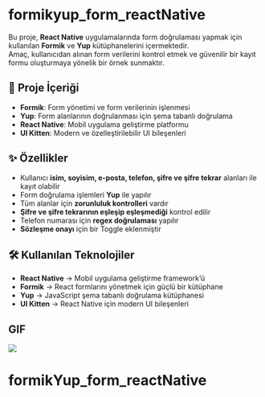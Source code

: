 # formikyup_form_reactNative

Bu proje, **React Native** uygulamalarında form doğrulaması yapmak için kullanılan **Formik** ve **Yup** kütüphanelerini içermektedir.  
Amaç, kullanıcıdan alınan form verilerini kontrol etmek ve güvenilir bir kayıt formu oluşturmaya yönelik bir örnek sunmaktır.

## 📌 Proje İçeriği

- **Formik**: Form yönetimi ve form verilerinin işlenmesi
- **Yup**: Form alanlarının doğrulanması için şema tabanlı doğrulama
- **React Native**: Mobil uygulama geliştirme platformu
- **UI Kitten**: Modern ve özelleştirilebilir UI bileşenleri

## ✨ Özellikler

- Kullanıcı **isim, soyisim, e-posta, telefon, şifre ve şifre tekrar** alanları ile kayıt olabilir
- Form doğrulama işlemleri **Yup** ile yapılır
- Tüm alanlar için **zorunluluk kontrolleri** vardır
- **Şifre ve şifre tekrarının eşleşip eşleşmediği** kontrol edilir
- Telefon numarası için **regex doğrulaması** yapılır
- **Sözleşme onayı** için bir Toggle eklenmiştir

## 🛠 Kullanılan Teknolojiler

- **React Native** → Mobil uygulama geliştirme framework’ü
- **Formik** → React formlarını yönetmek için güçlü bir kütüphane
- **Yup** → JavaScript şema tabanlı doğrulama kütüphanesi
- **UI Kitten** → React Native için modern UI bileşenleri

## GIF

![](src/assets/ekran.gif)
# formikYup_form_reactNative
